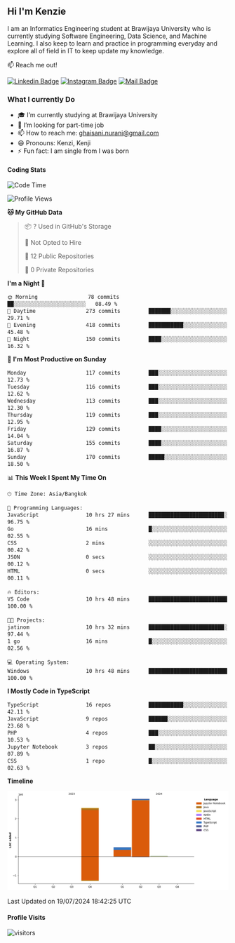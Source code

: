 ## Hi I'm Kenzie


I am an Informatics Engineering student at Brawijaya University who is currently studying Software Engineering, Data Science, and Machine Learning. I also keep to learn and practice in programming everyday and explore all of field in IT to keep update my knowledge.

:mailbox: Reach me out!

[![Linkedin Badge](https://img.shields.io/badge/-Kenzie_Taqiyassar-0e76a8?style=flat&labelColor=0e76a8&logo=linkedin&logoColor=white)](https://www.linkedin.com/in/kenzie-taqiyassar-37458b1aa/) 
[![Instagram Badge](https://img.shields.io/badge/-@__kenziehh_-e84393?style=flat&labelColor=e84393&logo=instagram&logoColor=white)](https://www.instagram.com/_kenziehh/) 
[![Mail Badge](https://img.shields.io/badge/-ghaisani.nurani-c0392b?style=flat&labelColor=c0392b&logo=gmail&logoColor=white)](mailto:ghaisani.nurani@gmail.com)

### What I currently Do

- 🎓 I’m currently studying at Brawijaya University
- 💼 I’m looking for part-time job
- 📫 How to reach me: ghaisani.nurani@gmail.com
- 😄 Pronouns: Kenzi, Kenji
- ⚡ Fun fact: I am single from I was born

#### Coding Stats
<!--START_SECTION:waka-->
![Code Time](http://img.shields.io/badge/Code%20Time-488%20hrs%2011%20mins-blue)

![Profile Views](http://img.shields.io/badge/Profile%20Views-2-blue)

**🐱 My GitHub Data** 

> 📦 ? Used in GitHub's Storage 
 > 
> 🚫 Not Opted to Hire
 > 
> 📜 12 Public Repositories 
 > 
> 🔑 0 Private Repositories 
 > 
**I'm a Night 🦉** 

```text
🌞 Morning                78 commits          ██░░░░░░░░░░░░░░░░░░░░░░░   08.49 % 
🌆 Daytime                273 commits         ███████░░░░░░░░░░░░░░░░░░   29.71 % 
🌃 Evening                418 commits         ███████████░░░░░░░░░░░░░░   45.48 % 
🌙 Night                  150 commits         ████░░░░░░░░░░░░░░░░░░░░░   16.32 % 
```
📅 **I'm Most Productive on Sunday** 

```text
Monday                   117 commits         ███░░░░░░░░░░░░░░░░░░░░░░   12.73 % 
Tuesday                  116 commits         ███░░░░░░░░░░░░░░░░░░░░░░   12.62 % 
Wednesday                113 commits         ███░░░░░░░░░░░░░░░░░░░░░░   12.30 % 
Thursday                 119 commits         ███░░░░░░░░░░░░░░░░░░░░░░   12.95 % 
Friday                   129 commits         ████░░░░░░░░░░░░░░░░░░░░░   14.04 % 
Saturday                 155 commits         ████░░░░░░░░░░░░░░░░░░░░░   16.87 % 
Sunday                   170 commits         █████░░░░░░░░░░░░░░░░░░░░   18.50 % 
```


📊 **This Week I Spent My Time On** 

```text
🕑︎ Time Zone: Asia/Bangkok

💬 Programming Languages: 
JavaScript               10 hrs 27 mins      ████████████████████████░   96.75 % 
Go                       16 mins             █░░░░░░░░░░░░░░░░░░░░░░░░   02.55 % 
CSS                      2 mins              ░░░░░░░░░░░░░░░░░░░░░░░░░   00.42 % 
JSON                     0 secs              ░░░░░░░░░░░░░░░░░░░░░░░░░   00.12 % 
HTML                     0 secs              ░░░░░░░░░░░░░░░░░░░░░░░░░   00.11 % 

🔥 Editors: 
VS Code                  10 hrs 48 mins      █████████████████████████   100.00 % 

🐱‍💻 Projects: 
jatinom                  10 hrs 32 mins      ████████████████████████░   97.44 % 
1 go                     16 mins             █░░░░░░░░░░░░░░░░░░░░░░░░   02.56 % 

💻 Operating System: 
Windows                  10 hrs 48 mins      █████████████████████████   100.00 % 
```

**I Mostly Code in TypeScript** 

```text
TypeScript               16 repos            ███████████░░░░░░░░░░░░░░   42.11 % 
JavaScript               9 repos             ██████░░░░░░░░░░░░░░░░░░░   23.68 % 
PHP                      4 repos             ███░░░░░░░░░░░░░░░░░░░░░░   10.53 % 
Jupyter Notebook         3 repos             ██░░░░░░░░░░░░░░░░░░░░░░░   07.89 % 
CSS                      1 repo              █░░░░░░░░░░░░░░░░░░░░░░░░   02.63 % 
```



**Timeline**

![Lines of Code chart](https://raw.githubusercontent.com/kenziehh/kenziehh/master/assets/bar_graph.png)


 Last Updated on 19/07/2024 18:42:25 UTC
<!--END_SECTION:waka-->


#### Profile Visits

![visitors](https://visitor-badge.glitch.me/badge?page_id=kenziehh.kenziehh)






